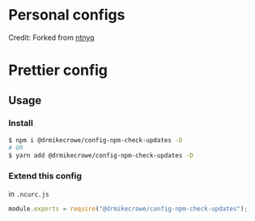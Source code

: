 # Personal configs

Credit:  Forked from [ntnyq](https://github.com/ntnyq/configs)

# Prettier config

## Usage

### Install

```bash
$ npm i @drmikecrowe/config-npm-check-updates -D
# OR
$ yarn add @drmikecrowe/config-npm-check-updates -D
```

### Extend this config

in `.ncurc.js`

```js
module.exports = require("@drmikecrowe/config-npm-check-updates");
```
